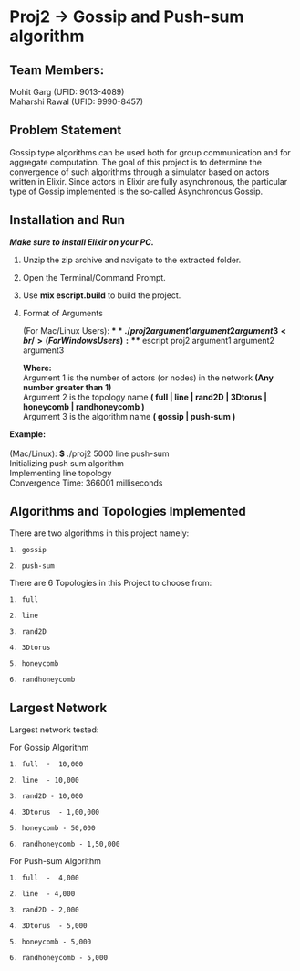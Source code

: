 # Proj2 -> Gossip and Push-sum algorithm

## Team Members:
 Mohit Garg (UFID: 9013-4089)<br />
 Maharshi Rawal (UFID: 9990-8457)

## **Problem Statement**

Gossip type algorithms can be used both for group communication and for aggregate computation. The goal of this project is to determine the convergence of such algorithms through a simulator based on actors written in Elixir. Since actors in Elixir are fully asynchronous, the particular type of Gossip implemented is the so-called Asynchronous Gossip.


## **Installation and Run** 

***Make sure to install Elixir on your PC.***<br />
1. Unzip the zip archive and navigate to the extracted folder. <br/>
2. Open the Terminal/Command Prompt. <br />
3. Use **mix escript.build** to build the project. <br/>
4. Format of Arguments 

   (For Mac/Linux Users):    **$** ./proj2  argument1  argument2  argument3 <br />
   (For Windows Users): **$** escript proj2  argument1  argument2  argument3 <br />
   
   **Where:**<br />
     Argument 1 is the number of actors (or nodes) in the network **(Any number greater than 1)**<br />
     Argument 2 is the topology name **( full | line | rand2D | 3Dtorus | honeycomb | randhoneycomb )**<br />
     Argument 3 is the algorithm name **( gossip | push-sum )**<br />

**Example:** <br /><br />
  (Mac/Linux): **$** ./proj2 5000 line push-sum <br />
  Initializing push sum algorithm <br />
  Implementing line topology<br />
  Convergence Time: 366001 milliseconds<br />

## **Algorithms and Topologies Implemented**
  There are two algorithms in this project namely:
  
    1. gossip 
    
    2. push-sum 
  
  There are 6 Topologies in this Project to choose from:
  
    1. full  
    
    2. line 
    
    3. rand2D
    
    4. 3Dtorus 
    
    5. honeycomb 
    
    6. randhoneycomb 

## **Largest Network**
    
   Largest network tested:
   
   For Gossip Algorithm
   
    1. full  -  10,000
    
    2. line  - 10,000
    
    3. rand2D - 10,000
    
    4. 3Dtorus  - 1,00,000
    
    5. honeycomb - 50,000
    
    6. randhoneycomb - 1,50,000 
   
   For Push-sum Algorithm
   
    1. full  -  4,000
    
    2. line  - 4,000
    
    3. rand2D - 2,000
    
    4. 3Dtorus  - 5,000
    
    5. honeycomb - 5,000
    
    6. randhoneycomb - 5,000
